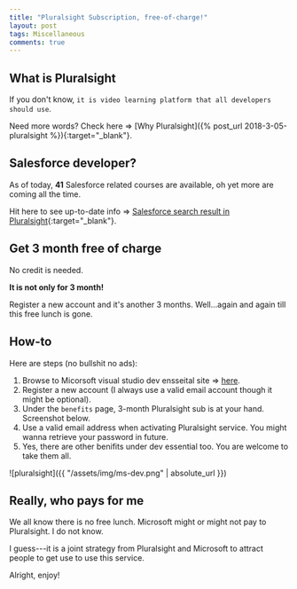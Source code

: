 ```yaml
---
title: "Pluralsight Subscription, free-of-charge!"
layout: post
tags: Miscellaneous
comments: true
---
```

## What is Pluralsight

If you don't know, `it is video learning platform that all developers should use`. 

Need more words? Check here => [Why Pluralsight]({% post_url 2018-3-05-pluralsight %}){:target="_blank"}.

## Salesforce developer?

As of today, **41** Salesforce related courses are available, oh yet more are coming all the time.

Hit here to see up-to-date info => [Salesforce search result in Pluralsight](https://www.pluralsight.com/search?q=salesforce){:target="_blank"}.

## Get 3 month free of charge

No credit is needed.

**It is not only for 3 month!**

Register a new account and it's another 3 months. Well...again and again till this free lunch is gone.

## How-to

Here are steps (no bullshit no ads):

1. Browse to Micorsoft visual studio dev ensseital site => [here](https://www.visualstudio.com/dev-essentials/).
2. Register a new account (I always use a valid email account though it might be optional).
3. Under the `benefits` page, 3-month Pluralsight sub is at your hand. Screenshot below.
4. Use a valid email address when activating Pluralsight service. You might wanna retrieve your password in future.
4. Yes, there are other benifits under dev essential too. You are welcome to take them all.

![pluralsight]({{ "/assets/img/ms-dev.png" | absolute_url }})

## Really, who pays for me

We all know there is no free lunch. Microsoft might or might not pay to Pluralsight. I do not know.

I guess---it is a joint strategy from Pluralsight and Microsoft to attract people to get use to use this service.

Alright, enjoy!